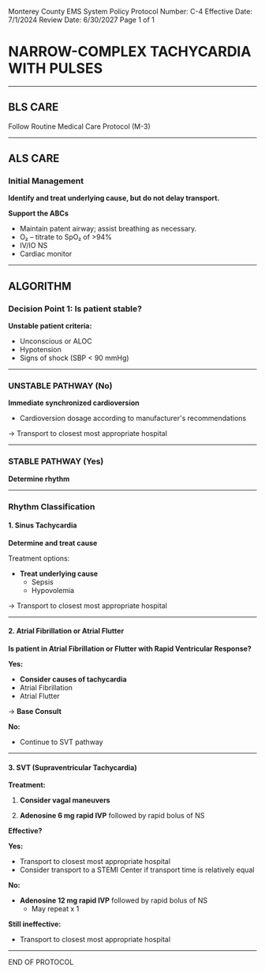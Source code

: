 Monterey County EMS System Policy
Protocol Number: C-4
Effective Date: 7/1/2024
Review Date: 6/30/2027
Page 1 of 1

# NARROW-COMPLEX TACHYCARDIA WITH PULSES

---

## BLS CARE

Follow Routine Medical Care Protocol (M-3)

---

## ALS CARE

### Initial Management

**Identify and treat underlying cause, but do not delay transport.**

**Support the ABCs**
- Maintain patent airway; assist breathing as necessary.
- O₂ – titrate to SpO₂ of >94%
- IV/IO NS
- Cardiac monitor

---

## ALGORITHM

### Decision Point 1: Is patient stable?

**Unstable patient criteria:**
- Unconscious or ALOC
- Hypotension
- Signs of shock (SBP < 90 mmHg)

---

### UNSTABLE PATHWAY (No)

**Immediate synchronized cardioversion**

- Cardioversion dosage according to manufacturer's recommendations

→ Transport to closest most appropriate hospital

---

### STABLE PATHWAY (Yes)

**Determine rhythm**

---

### Rhythm Classification

#### 1. Sinus Tachycardia

**Determine and treat cause**

Treatment options:
- **Treat underlying cause**
  - Sepsis
  - Hypovolemia

→ Transport to closest most appropriate hospital

---

#### 2. Atrial Fibrillation or Atrial Flutter

**Is patient in Atrial Fibrillation or Flutter with Rapid Ventricular Response?**

**Yes:**
- **Consider causes of tachycardia**
- Atrial Fibrillation
- Atrial Flutter

→ **Base Consult**

**No:**
- Continue to SVT pathway

---

#### 3. SVT (Supraventricular Tachycardia)

**Treatment:**

1. **Consider vagal maneuvers**

2. **Adenosine 6 mg rapid IVP** followed by rapid bolus of NS

**Effective?**

**Yes:**
- Transport to closest most appropriate hospital
- Consider transport to a STEMI Center if transport time is relatively equal

**No:**
- **Adenosine 12 mg rapid IVP** followed by rapid bolus of NS
  - May repeat x 1

**Still ineffective:**
- Transport to closest most appropriate hospital

---

END OF PROTOCOL


